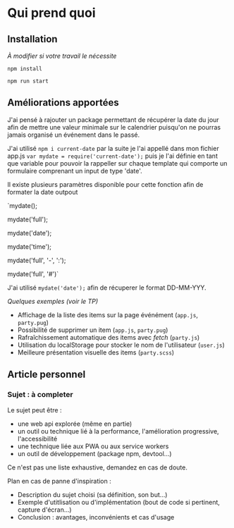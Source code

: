 # Qui prend quoi

## Installation

_À modifier si votre travail le nécessite_

`npm install`

`npm run start`

## Améliorations apportées

J'ai pensé à rajouter un package permettant de récupérer la date du jour afin de mettre une valeur minimale sur le calendrier puisqu'on ne pourras jamais organisé un événement dans le passé.

J'ai utilisé `npm i current-date` par la suite je l'ai appellé dans mon fichier app.js `var mydate = require('current-date');` puis je l'ai définie en tant que variable pour pouvoir la rappeller sur chaque template qui comporte un formulaire comprenant un input de type 'date'.

Il existe plusieurs paramètres disponible pour cette fonction afin de formater la date outpout

`mydate();
 
mydate('full');
 
mydate('date');
 
mydate('time');
 
mydate('full', '-', ':');
 
mydate('full', '#')`

J'ai utilisé `mydate('date');` afin de récuperer le format DD-MM-YYY.

_Quelques exemples (voir le TP)_

- Affichage de la liste des items sur la page événément (`app.js`, `party.pug`)
- Possibilité de supprimer un item (`app.js`, `party.pug`)
- Rafraîchissement automatique des items avec _fetch_ (`party.js`)
- Utilisation du localStorage pour stocker le nom de l'utilisateur (`user.js`)
- Meilleure présentation visuelle des items (`party.scss`)

## Article personnel

### Sujet : à completer

Le sujet peut être :

- une web api explorée (même en partie)
- un outil ou technique lié à la performance, l'amélioration progressive, l'accessibilité
- une technique liée aux PWA ou aux service workers
- un outil de développement (package npm, devtool...)

Ce n'est pas une liste exhaustive, demandez en cas de doute.

Plan en cas de panne d'inspiration :

- Description du sujet choisi (sa définition, son but...)
- Exemple d'utitlisation ou d'implémentation (bout de code si pertinent, capture d'écran...)
- Conclusion : avantages, inconvénients et cas d'usage